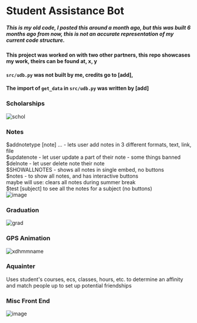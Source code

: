 # Student Assistance Bot
##### This is my old code, I posted this around a month ago, but this was built 6 months ago from now, this is not an accurate representation of my current code structure.
#### This project was worked on with two other partners, this repo showcases my work, theirs can be found at, x, y
#### `src/udb.py` was not built by me, credits go to [add], 
#### The import of `get_data` in `src/udb.py` was written by [add]

### Scholarships
![schol](https://user-images.githubusercontent.com/69024184/153770914-6be2627c-9b5c-45ab-b809-9a5c4bb90779.png)

### Notes
$addnotetype [note] ... - lets user add notes in 3 different formats, text, link, file
<br>
$updatenote - let user update a part of their note - some things banned
<br>
$delnote - let user delete note their note
<br>
$SHOWALLNOTES - shows all notes in single embed, no buttons<br>
$notes - to show all notes, and has interactive buttons
<br>
maybe will use: clears all notes during summer break
<br>
$test [subject] to see all the notes for a subject (no buttons)
<br>
![image](https://user-images.githubusercontent.com/69024184/157091559-10a460d8-cbe0-4556-9d57-e40c89516fa1.png)

### Graduation
![grad](https://user-images.githubusercontent.com/69024184/153770936-ca73ddf5-7172-428b-938f-fcd4fa3ed511.png)

### GPS Animation
![xdhmmname](https://user-images.githubusercontent.com/69024184/153770948-433d5d86-9c5e-410f-ade6-1472b6e40810.gif)

### Aquainter
Uses student's courses, ecs, classes, hours, etc. to determine an affinity and match people up to set up potential friendships

### Misc Front End
![image](https://user-images.githubusercontent.com/69024184/153771082-cfd3e337-7f25-4af0-a63c-c34cd7a931d8.png)
